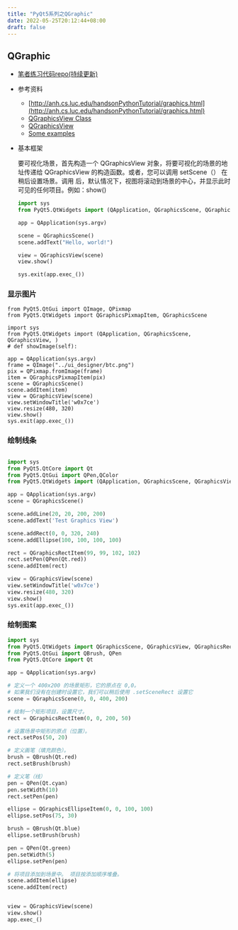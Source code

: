 ```yaml
---
title: "PyQt5系列之QGraphic"
date: 2022-05-25T20:12:44+08:00
draft: false
---
```


## QGraphic

- [笔者练习代码repo(持续更新)](https://github.com/tianrking/learn_pyqt5)
- 参考资料  
  - [http://anh.cs.luc.edu/handsonPythonTutorial/graphics.html](http://anh.cs.luc.edu/handsonPythonTutorial/graphics.html)
  - [QGraphicsView Class](https://doc.qt.io/qt-5/qgraphicsview.html)
  - [QGraphicsView](https://doc.qt.io/qtforpython-5/PySide2/QtWidgets/QGraphicsView.html)
  - [Some examples](https://www.pythonguis.com/tutorials/pyqt-qgraphics-vector-graphics/)

- 基本框架

    要可视化场景，首先构造一个 QGraphicsView 对象，将要可视化的场景的地址传递给 QGraphicsView 的构造函数。或者，您可以调用 setScene（） 在稍后设置场景。调用 后，默认情况下，视图将滚动到场景的中心，并显示此时可见的任何项目。例如：show()

    ```Python
    import sys
    from PyQt5.QtWidgets import (QApplication, QGraphicsScene, QGraphicsView)

    app = QApplication(sys.argv)

    scene = QGraphicsScene()
    scene.addText("Hello, world!")

    view = QGraphicsView(scene)
    view.show()

    sys.exit(app.exec_())
    ```

### 显示图片

```Python3
from PyQt5.QtGui import QImage, QPixmap
from PyQt5.QtWidgets import QGraphicsPixmapItem, QGraphicsScene

import sys
from PyQt5.QtWidgets import (QApplication, QGraphicsScene, QGraphicsView, )
# def showImage(self):

app = QApplication(sys.argv)
frame = QImage("../ui_designer/btc.png")  
pix = QPixmap.fromImage(frame)
item = QGraphicsPixmapItem(pix)
scene = QGraphicsScene()
scene.addItem(item)
view = QGraphicsView(scene)
view.setWindowTitle('w0x7ce')
view.resize(480, 320)
view.show()
sys.exit(app.exec_())
```

### 绘制线条

```Python

import sys
from PyQt5.QtCore import Qt
from PyQt5.QtGui import QPen,QColor
from PyQt5.QtWidgets import (QApplication, QGraphicsScene, QGraphicsView, QGraphicsRectItem)

app = QApplication(sys.argv)
scene = QGraphicsScene()

scene.addLine(20, 20, 200, 200)
scene.addText('Test Graphics View')

scene.addRect(0, 0, 320, 240)
scene.addEllipse(100, 100, 100, 100)

rect = QGraphicsRectItem(99, 99, 102, 102)
rect.setPen(QPen(Qt.red))
scene.addItem(rect)

view = QGraphicsView(scene)
view.setWindowTitle('w0x7ce')
view.resize(480, 320)
view.show()
sys.exit(app.exec_())

```

### 绘制图案

```Python
import sys
from PyQt5.QtWidgets import QGraphicsScene, QGraphicsView, QGraphicsRectItem, QGraphicsEllipseItem, QApplication
from PyQt5.QtGui import QBrush, QPen
from PyQt5.QtCore import Qt

app = QApplication(sys.argv)

# 定义一个 400x200 的场景矩形，它的原点在 0,0。
# 如果我们没有在创建时设置它，我们可以稍后使用 .setSceneRect 设置它
scene = QGraphicsScene(0, 0, 400, 200)

# 绘制一个矩形项目，设置尺寸。
rect = QGraphicsRectItem(0, 0, 200, 50)

# 设置场景中矩形的原点（位置）。
rect.setPos(50, 20)

# 定义画笔（填充颜色）。
brush = QBrush(Qt.red)
rect.setBrush(brush)

# 定义笔（线）
pen = QPen(Qt.cyan)
pen.setWidth(10)
rect.setPen(pen)

ellipse = QGraphicsEllipseItem(0, 0, 100, 100)
ellipse.setPos(75, 30)

brush = QBrush(Qt.blue)
ellipse.setBrush(brush)

pen = QPen(Qt.green)
pen.setWidth(5)
ellipse.setPen(pen)

# 将项目添加到场景中。 项目按添加顺序堆叠。
scene.addItem(ellipse)
scene.addItem(rect)


view = QGraphicsView(scene)
view.show()
app.exec_()
```
